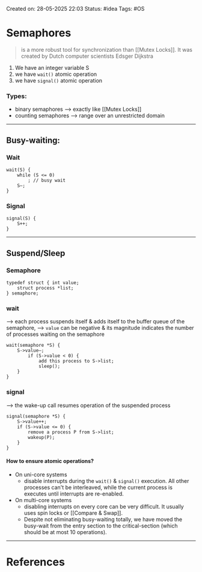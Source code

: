 Created on: 28-05-2025 22:03 
Status: #idea
Tags: #OS
# Semaphores
> is a more robust tool for synchronization than [[Mutex Locks]]. It was created by Dutch computer scientists Edsger Dijkstra

1. We have an integer variable S
2. we have `wait()` atomic operation
3. we have `signal()` atomic operation
### Types:
- binary semaphores --> exactly like [[Mutex Locks]]
- counting semaphores --> range over an unrestricted domain
-------------
## Busy-waiting:
### Wait
```
wait(S) {	
	while (S <= 0)
		; // busy wait
	S—;
}
```
### Signal
```
signal(S) {
	S++;
}
```
-----------------
## Suspend/Sleep
### Semaphore
```
typedef struct { int value;
	struct process *list;
} semaphore;
```
### wait
--> each process suspends itself & adds itself to the buffer queue of the semaphore,
--> `value` can be negative & its magnitude indicates the number of processes waiting on the semaphore
```
wait(semaphore *S) {
	S->value—; 
		if (S->value < 0) {
			add this process to S->list; 
			sleep();
	}
}
```
### signal
--> the wake-up call resumes operation of the suspended process
```
signal(semaphore *S) {
	S->value++; 
	if (S->value <= 0) {
		remove a process P from S->list; 
		wakeup(P);
	}
}
```

#### How to ensure atomic operations?
- On uni-core systems 
	- disable interrupts during the `wait()` & `signal()` execution. All other processes can't be interleaved, while the current process is executes until interrupts are re-enabled.
- On multi-core systems 
	- disabling interrupts on every core can be very difficult. It usually uses spin locks or [[Compare & Swap]].
	- Despite not eliminating busy-waiting totally, we have moved the busy-wait from the entry section to the critical-section (which should be at most 10 operations).
-----------------
# References